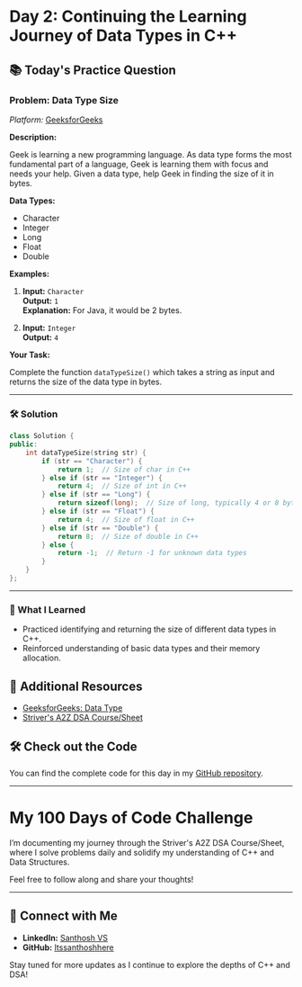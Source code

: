 # Day 2: Continuing the Learning Journey of Data Types in C++

## 📚 Today's Practice Question

### Problem: Data Type Size
*Platform:* [GeeksforGeeks](https://www.geeksforgeeks.org/)

**Description:**

Geek is learning a new programming language. As data type forms the most fundamental part of a language, Geek is learning them with focus and needs your help. Given a data type, help Geek in finding the size of it in bytes.

**Data Types:**
- Character
- Integer
- Long
- Float
- Double

**Examples:**

1. **Input:** `Character`  
   **Output:** `1`  
   **Explanation:** For Java, it would be 2 bytes.

2. **Input:** `Integer`  
   **Output:** `4`

**Your Task:**

Complete the function `dataTypeSize()` which takes a string as input and returns the size of the data type in bytes.

---

### 🛠 Solution

```cpp
class Solution {
public:
    int dataTypeSize(string str) {
        if (str == "Character") {
            return 1;  // Size of char in C++
        } else if (str == "Integer") {
            return 4;  // Size of int in C++
        } else if (str == "Long") {
            return sizeof(long);  // Size of long, typically 4 or 8 bytes
        } else if (str == "Float") {
            return 4;  // Size of float in C++
        } else if (str == "Double") {
            return 8;  // Size of double in C++
        } else {
            return -1;  // Return -1 for unknown data types
        }
    }
};
```

---

### 🚀 What I Learned

- Practiced identifying and returning the size of different data types in C++.
- Reinforced understanding of basic data types and their memory allocation.

## 🔗 Additional Resources
- [GeeksforGeeks: Data Type](https://www.geeksforgeeks.org/problems/data-type-1666706751/1?utm_source=youtube&utm_medium=collab_striver_ytdescription&utm_campaign=data-type)
- [Striver's A2Z DSA Course/Sheet](https://takeuforward.org/strivers-a2z-dsa-course/strivers-a2z-dsa-course-sheet-2)

## 🛠️ Check out the Code
You can find the complete code for this day in my [GitHub repository](https://github.com/Itssanthoshhere/DSA/tree/main/C%2B%2B%20with%20DSA-learning-journey/Day%202%20-%20Exploring%20Data%20Types%20in%20C%2B%2B).

---

# My 100 Days of Code Challenge
I’m documenting my journey through the Striver's A2Z DSA Course/Sheet, where I solve problems daily and solidify my understanding of C++ and Data Structures.

Feel free to follow along and share your thoughts!

---

## 🔗 Connect with Me
- **LinkedIn:** [Santhosh VS](https://www.linkedin.com/in/thesanthoshvs/)
- **GitHub:** [Itssanthoshhere](https://github.com/Itssanthoshhere)

Stay tuned for more updates as I continue to explore the depths of C++ and DSA!
